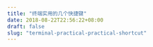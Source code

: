 ```yaml
---
title: "终端实用的几个快捷键"
date: 2018-08-22T22:56:22+08:00
draft: false
slug: "terminal-practical-practical-shortcut"
---
```

